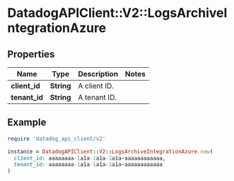 # DatadogAPIClient::V2::LogsArchiveIntegrationAzure

## Properties

| Name | Type | Description | Notes |
| ---- | ---- | ----------- | ----- |
| **client_id** | **String** | A client ID. |  |
| **tenant_id** | **String** | A tenant ID. |  |

## Example

```ruby
require 'datadog_api_client/v2'

instance = DatadogAPIClient::V2::LogsArchiveIntegrationAzure.new(
  client_id: aaaaaaaa-1a1a-1a1a-1a1a-aaaaaaaaaaaa,
  tenant_id: aaaaaaaa-1a1a-1a1a-1a1a-aaaaaaaaaaaa
)
```

